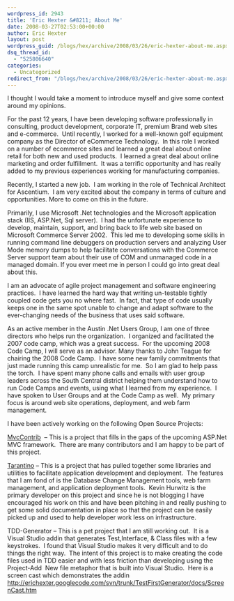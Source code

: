 ```yaml
---
wordpress_id: 2943
title: 'Eric Hexter &#8211; About Me'
date: 2008-03-27T02:53:00+00:00
author: Eric Hexter
layout: post
wordpress_guid: /blogs/hex/archive/2008/03/26/eric-hexter-about-me.aspx
dsq_thread_id:
  - "525806640"
categories:
  - Uncategorized
redirect_from: "/blogs/hex/archive/2008/03/26/eric-hexter-about-me.aspx/"
---
```

I thought I would take a moment to introduce myself and give some context around my opinions.


  


For the past 12 years, I have been developing software professionally in consulting, product development, corporate IT, premium Brand web sites and e-commerce.&nbsp; Until recently, I&nbsp;worked for a well-known golf equipment company as the Director of eCommerce Technology.&nbsp; In this role I worked on a number of ecommerce sites and learned a great deal about online retail for both new and used products.&nbsp; I learned a great deal about online marketing and order fulfillment.&nbsp; It was a&nbsp;terrific opportunity&nbsp;and has really added to my previous experiences working for manufacturing companies.


  


Recently, I&nbsp;started a new job.&nbsp; I am working in the role of Technical Architect for Ascentium.&nbsp; I am very excited about the company in terms of culture and opportunities. More to come on this in the future.


  


Primarily, I&nbsp;use Microsoft .Net technologies and the Microsoft application stack (IIS, ASP.Net, Sql server).&nbsp; I had the unfortunate experience to develop, maintain, support, and bring back to life web site based on Microsoft Commerce Server 2002.&nbsp; This led me to developing some skills in running command line debuggers on production servers and analyzing User Mode memory dumps to help facilitate conversations with the Commerce Server support team about their use of COM and unmanaged code in a managed domain. If you ever meet me in person I could go into great deal about this.


  


I am an advocate of agile project management and software engineering practices.&nbsp; I have learned the hard way that writing un-testable tightly coupled code gets you no where fast.&nbsp; In fact, that type of code usually keeps one in the same spot unable to change and adapt software to the ever-changing needs of the business that uses said software.


  


As an active member&nbsp;in the Austin .Net Users Group, I am one of three directors who helps run the organization.&nbsp; I organized and facilitated the 2007 code camp, which was a great success.&nbsp; For the upcoming 2008 Code Camp, I will serve as an advisor. Many thanks to John Teague for chairing the 2008 Code Camp.&nbsp; I have some new family commitments that just made running this camp unrealistic for me.&nbsp; So I am glad to help pass the torch.&nbsp; I have spent many phone calls and emails with user group leaders across the South Central district helping them understand how to run Code Camps and events, using what I learned from my experience.&nbsp; I have spoken to User Groups and at the Code Camp as well.&nbsp; My primary focus is around web site operations, deployment, and web farm management.&nbsp; 


  


I have been actively working on the following Open Source Projects:


  


[MvcContrib](http://mvccontrib.org/)&nbsp; &#8211; This is a project that fills in the gaps of the upcoming ASP.Net MVC framework.&nbsp; There are many contributors and I am happy to be part of this project.


  


[Tarantino](http://code.google.com/p/tarantino/) &#8211; This is a project that has pulled together some libraries and utilities to facilitate application development and deployment.&nbsp; The features that I am fond of is the Database Change Management tools, web farm management, and application deployment tools.&nbsp; Kevin Hurwitz is the primary developer on this project and since he is not blogging I have encouraged his work on this and have been pitching in and really pushing to get some solid documentation in place so that the project can be easily picked up and used to help developer work less on infrastructure.


  


TDD-Generator &#8211; This is a pet project that I am still working out.&nbsp; It is a Visual Studio addin that generates Test,Interface, & Class files with a few keystrokes.&nbsp; I found that Visual Studio makes it very difficult and to do things the right way.&nbsp; The intent of this project is to make creating the code files used in TDD easier and with less friction than developing using the Project-Add&nbsp; New file metaphor that is built into Visual Studio.&nbsp; Here is a screen cast which demonstrates the addin <http://erichexter.googlecode.com/svn/trunk/TestFirstGenerator/docs/ScreenCast.htm>
